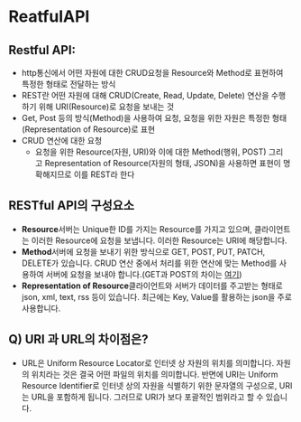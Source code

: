 # ReatfulAPI

## Restful API:
- http통신에서 어떤 자원에 대한 CRUD요청을 Resource와 Method로 표현하여 특정한 형태로 전달하는 방식
- REST란 어떤 자원에 대해 CRUD(Create, Read, Update, Delete) 연산을 수행하기 위해 URI(Resource)로 요청을 보내는 것
- Get, Post 등의 방식(Method)을 사용하여 요청, 요청을 위한 자원은 특정한 형태(Representation of Resource)로 표현
- CRUD 연산에 대한 요청
    - 요청을 위한 Resource(자원, URI)와 이에 대한 Method(행위, POST) 그리고 Representation of Resource(자원의 형태, JSON)을 사용하면 표현이 명확해지므로 이를 REST라 한다


## RESTful API의 구성요소
- **Resource**서버는 Unique한 ID를 가지는 Resource를 가지고 있으며, 클라이언트는 이러한 Resource에 요청을 보냅니다. 이러한 Resource는 URI에 해당합니다.
- **Method**서버에 요청을 보내기 위한 방식으로 GET, POST, PUT, PATCH, DELETE가 있습니다. CRUD 연산 중에서 처리를 위한 연산에 맞는 Method를 사용하여 서버에 요청을 보내야 합니다.(GET과 POST의 차이는 [여기](http://mangkyu.tistory.com/17?category=761303))
- **Representation of Resource**클라이언트와 서버가 데이터를 주고받는 형태로 json, xml, text, rss 등이 있습니다. 최근에는 Key, Value를 활용하는 json을 주로 사용합니다.

## Q) URI 과 URL의 차이점은?
- URL은 Uniform Resource Locator로 인터넷 상 자원의 위치를 의미합니다. 자원의 위치라는 것은 결국 어떤 파일의 위치를 의미합니다. 반면에 URI는 Uniform Resource Identifier로 인터넷 상의 자원을 식별하기 위한 문자열의 구성으로, URI는 URL을 포함하게 됩니다. 그러므로 URI가 보다 포괄적인 범위라고 할 수 있습니다.
